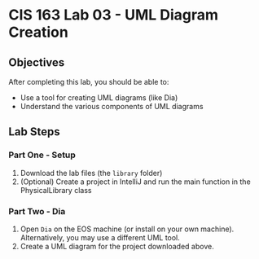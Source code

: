 # CIS 163 Lab 03 - UML Diagram Creation

## Objectives

After completing this lab, you should be able to:

* Use a tool for creating UML diagrams (like Dia)
* Understand the various components of UML diagrams

## Lab Steps

### Part One - Setup

1. Download the lab files (the `library` folder)
2. (Optional) Create a project in IntelliJ and run the main
   function in the PhysicalLibrary class

### Part Two - Dia

1. Open `Dia` on the EOS machine (or install on your own machine).
   Alternatively, you may use a different UML tool.
2. Create a UML diagram for the project downloaded above.
